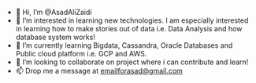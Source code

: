 - 👋 Hi, I’m @AsadAliZaidi
- 👀 I’m interested in learning new technologies. I am especially interested in learning how to make stories out of data i.e. Data Analysis and how database system works!
- 🌱 I’m currently learning Bigdata, Cassandra, Oracle Databases and Public cloud platform i.e. GCP and AWS.
- 💞️ I’m looking to collaborate on project where i can contribute and learn!
- 📫 Drop me a message at emailforasad@gmail.com

